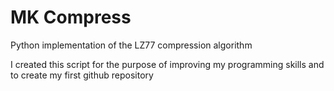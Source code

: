 # MK Compress
Python implementation of the LZ77 compression algorithm

I created this script for the purpose of improving my programming skills and to create my first github repository
